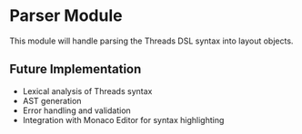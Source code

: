 # Parser Module

This module will handle parsing the Threads DSL syntax into layout objects.

## Future Implementation
- Lexical analysis of Threads syntax
- AST generation
- Error handling and validation
- Integration with Monaco Editor for syntax highlighting
